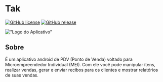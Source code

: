# Tak
[![GitHub license](https://img.shields.io/github/license/Naereen/StrapDown.js.svg)](https://github.com/ricardoMonteiroTavares/Tak/blob/master/LICENSE)
[![GitHub release](https://img.shields.io/github/release/Naereen/StrapDown.js.svg)](https://github.com/ricardoMonteiroTavares/Tak/releases)

!["Logo do Aplicativo"](https://raw.githubusercontent.com/ricardoMonteiroTavares/Tak/master/tak/android/app/src/main/res/mipmap-xxxhdpi/ic_launcher.png)

## Sobre
É um aplicativo android de PDV (Ponto de Venda) voltado para Microempreendedor Individual (MEI). 
Com ele você pode manipular itens, realizar vendas, gerar e enviar recibos para os clientes e mostrar relatórios de suas vendas.
